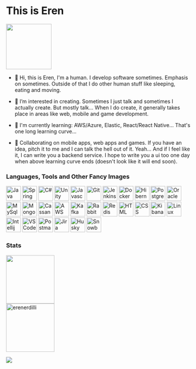 <h1 align="left">This is Eren</h1>

<img height="124em"  src="https://media0.giphy.com/media/Nx0rz3jtxtEre/giphy.gif?cid=ecf05e47qodqko8hpzcki8iu6ocyodcv3a25o7iturhwtdhp&rid=giphy.gif&ct=g" />

- 👋 Hi, this is Eren, I'm a human. I develop software sometimes. Emphasis on sometimes. Outside of that I do other human stuff like sleeping, eating and moving.

- 👀 I’m interested in creating. Sometimes I just talk and sometimes I actually create. But mostly talk... When I do create, it generally takes place in areas like web, mobile and game development.

- 🌱 I'm currently learning: AWS/Azure, Elastic, React/React Native... That's one long learning curve...

- 💞️ Collaborating on mobile apps, web apps and games. If you have an idea, pitch it to me and I can talk the hell out of it. Yeah... And if I feel like it, I can write you a backend service. I hope to write you a ui too one day when above learning curve ends (doesn't look like it will end soon).

<h3 align="left">Languages, Tools and Other Fancy Images</h3>
<p>
  <a href="https://java.com/" target="_blank" ><img height="40em" src="https://www.vectorlogo.zone/logos/java/java-icon.svg" alt="Java 8/11/17+" /></a>
  <a href="https://spring.io/" target="_blank" ><img height="40em" src="https://www.vectorlogo.zone/logos/springio/springio-icon.svg" alt="Spring and Spring Boot" /></a>
  <a href="https://learn.microsoft.com/en-us/dotnet/csharp/" target="_blank"><img height="40em" src="https://cdn.worldvectorlogo.com/logos/c--4.svg" alt="C#" /></a>
  <a href="https://unity.com/" target="_blank"><img height="40em" src="https://www.vectorlogo.zone/logos/unity3d/unity3d-icon.svg" alt="Unity" /></a>
  <a href="https://javascript.com/" target="_blank"><img height="40em" src="https://upload.vectorlogo.zone/logos/javascript/images/239ec8a4-163e-4792-83b6-3f6d96911757.svg" alt="Javascript" /></a>
  <a href="https://git-scm.com/" target="_blank"><img height="40em" src="https://www.vectorlogo.zone/logos/git-scm/git-scm-icon.svg" alt="Git" /></a>
  <a href="https://jenkins.io/" target="_blank"><img height="40em" src="https://www.vectorlogo.zone/logos/jenkins/jenkins-icon.svg" alt="Jenkins" /></a>
  <a href="https://docker.com/" target="_blank"><img height="40em" src="https://www.vectorlogo.zone/logos/docker/docker-icon.svg" alt="Docker" /></a>
  <a href="https://hibernate.org/" target="_blank"><img height="40em" src="https://www.vectorlogo.zone/logos/hibernate/hibernate-icon.svg" alt="Hibernate" /></a>
  <a href="https://postgresql.org/" target="_blank"><img height="40em" src="https://www.vectorlogo.zone/logos/postgresql/postgresql-icon.svg" alt="Postgres" /></a>
  <a href="https://oracle.com/" target="_blank"><img height="40em" src="https://www.vectorlogo.zone/logos/oracle/oracle-icon.svg" alt="Oracle" /></a>
  <a href="https://mysql.com/" target="_blank"><img height="40em" src="https://www.vectorlogo.zone/logos/mysql/mysql-icon.svg" alt="MySql" /></a>
  <a href="https://mongodb.com/" target="_blank"><img height="40em" src="https://www.vectorlogo.zone/logos/mongodb/mongodb-icon.svg" alt="MongoDb" /></a>
  <a href="https://cassandra.apache.org/" target="_blank"><img height="40em" src="https://www.vectorlogo.zone/logos/apache_cassandra/apache_cassandra-icon.svg" alt="Cassandra" /></a>
  <a href="https://aws.amazon.com/" target="_blank"><img height="40em" src="https://www.vectorlogo.zone/logos/amazon_aws/amazon_aws-icon.svg" alt="AWS" /></a>
  <a href="https://kafka.apache.org/" target="_blank"><img height="40em" src="https://www.vectorlogo.zone/logos/apache_kafka/apache_kafka-icon.svg" alt="Kafka" /></a>
  <a href="https://rabbitmq.com/" target="_blank"><img height="40em" src="https://www.vectorlogo.zone/logos/rabbitmq/rabbitmq-icon.svg" alt="RabbitMQ" /></a>
  <a href="https://redis.io/" target="_blank"><img height="40em" src="https://www.vectorlogo.zone/logos/redis/redis-icon.svg" alt="Redis" /></a>
  <a href="https://html.com/" target="_blank"><img height="40em" src="https://www.vectorlogo.zone/logos/w3_html5/w3_html5-icon.svg" alt="HTML" /></a>
  <a href="https://developer.mozilla.org/en-US/docs/Web/CSS" target="_blank"><img height="40em" src="https://www.vectorlogo.zone/logos/w3_css/w3_css-icon.svg" alt="CSS" /></a>
  <a href="https://elastic.co/kibana/" target="_blank"><img height="40em" src="https://www.vectorlogo.zone/logos/elasticco_kibana/elasticco_kibana-icon.svg" alt="Kibana" /></a>
  <a href="https://linux.org/" target="_blank"><img height="40em" src="https://www.vectorlogo.zone/logos/linux/linux-icon.svg" alt="Linux" /></a>
  <a href="https://jetbrains.com/idea/" target="_blank"><img height="40em" src="https://www.vectorlogo.zone/logos/jetbrains/jetbrains-icon.svg" alt="Intellij" /></a>
  <a href="https://code.visualstudio.com/" target="_blank"><img height="40em" src="https://www.vectorlogo.zone/logos/visualstudio_code/visualstudio_code-icon.svg" alt="VSCode" /></a>
  <a href="https://postman.com/" target="_blank"><img height="40em" src="https://www.vectorlogo.zone/logos/getpostman/getpostman-icon.svg" alt="Postman" /></a>
  <a href="https://atlassian.com/software/jira" target="_blank"><img height="40em" src="https://www.vectorlogo.zone/logos/atlassian_jira/atlassian_jira-icon.svg" alt="Jira" /></a>
  <a href="https://www.akc.org/dog-breeds/siberian-husky/" target="_blank"><img height="40em" src="https://cdn.iconscout.com/icon/premium/png-256-thumb/siberian-husky-3470544-2903417.png" alt="Husky" /></a>
  <a href="https://www.redbull.com/gb-en/tags/snowboarding" target="_blank"><img height="40em" src="https://cdn.iconscout.com/icon/premium/png-256-thumb/snowboard-3005711-2514046.png" alt="Snowboard" /></a>
</p>
<h3 align="left">Stats</h3>
<p>
<img height="132em" src="https://github-readme-stats.vercel.app/api?username=erenerdilli&&theme=synthwave&show_icons=true&hide_border=true" />
<br>
<img height="132em"  src="https://github-readme-streak-stats.herokuapp.com/?user=erenerdilli&theme=synthwave&hide_border=true" alt="erenerdilli" />
  
![](https://komarev.com/ghpvc/?username=erenerdilli&color=5e4a7c&style=flat&label=Views)

<!---
erenerdilli/erenerdilli is a ✨ special ✨ repository because its `README.md` (this file) appears on your GitHub profile.
--->
